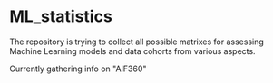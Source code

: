 # ML_statistics
The repository is trying to collect all possible matrixes for assessing Machine Learning models and data cohorts from various aspects. 

Currently gathering info on "AIF360"
